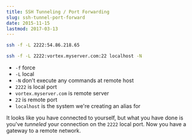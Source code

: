 ```yaml
---
title: SSH Tunneling / Port Forwarding
slug: ssh-tunnel-port-forward
date: 2015-11-15
lastmod: 2017-03-13
---
```


```bash
ssh -f -L 2222:54.86.218.65
```

```bash
ssh -f -L 2222:vortex.myserver.com:22 localhost -N
```

- `-f` force
- `-L` local 
- `-N` don't execute any commands at remote host
- `2222` is local port
- `vortex.myserver.com` is remote server
- `22` is remote port
- `localhost` is the system we're creating an alias for

It looks like you have connected to yourself, but what you have done is you've _tunneled_ your connection on the `2222` local port. Now you have a gateway to a remote network.
